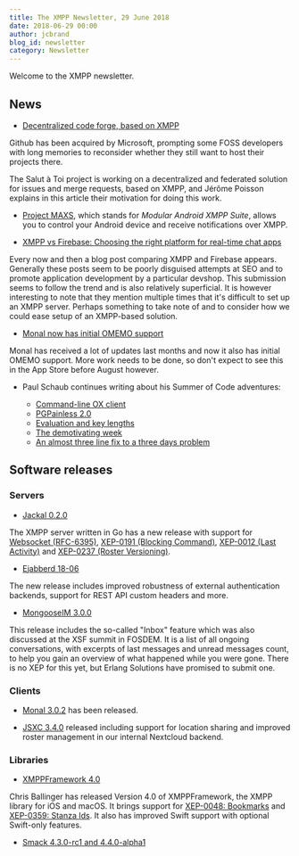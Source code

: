 ```yaml
---
title: The XMPP Newsletter, 29 June 2018
date: 2018-06-29 00:00
author: jcbrand
blog_id: newsletter 
category: Newsletter
---
```


Welcome to the XMPP newsletter.

## News

* [Decentralized code forge, based on XMPP](https://www.goffi.org/b/F4xScokjZejCYAB4NamBbc/decentralized-code-forge,-based-xmpp)

Github has been acquired by Microsoft, prompting some FOSS developers with long
memories to reconsider whether they still want to host their projects there.

The Salut à Toi project is working on a decentralized and federated solution for issues and
merge requests, based on XMPP, and Jérôme Poisson explains in this article
their motivation for doing this work.

* [Project MAXS](http://projectmaxs.org/homepage/), which stands for *Modular Android XMPP Suite*, allows you to control your Android device and receive notifications over XMPP.

* [XMPP vs Firebase: Choosing the right platform for real-time chat apps](https://www.techcronus.com/blog/real-time-chat-application-development-xmpp-firebase)

Every now and then a blog post comparing XMPP and Firebase appears. Generally
these posts seem to be poorly disguised attempts at SEO and to promote application
development by a particular devshop. This submission seems to follow the trend
and is also relatively superficial. It is however interesting to note that they
mention multiple times that it's difficult to set up an XMPP server. Perhaps
something to take note of and to consider how we could ease setup of an
XMPP-based solution.

* [Monal now has initial OMEMO support](https://monal.im/blog/monal-has-omemo/)

Monal has received a lot of updates last months and now it
also has initial OMEMO support. More work needs to be done, so don't expect to
see this in the App Store before August however.

* Paul Schaub continues writing about his Summer of Code adventures:

    - [Command-line OX client](https://blogs.fsfe.org/vanitasvitae/2018/06/01/summer-of-code-command-line-ox-client/)
    - [PGPainless 2.0](https://blogs.fsfe.org/vanitasvitae/2018/06/06/summer-of-code-pgpainless-2-0/)
    - [Evaluation and key lengths](https://blogs.fsfe.org/vanitasvitae/2018/06/11/summer-of-code-evaluation-and-key-lengths/)
    - [The demotivating week](https://blogs.fsfe.org/vanitasvitae/2018/06/19/summer-of-code-the-demotivating-week/)
    - [An almost three line fix to a three days problem](https://blogs.fsfe.org/vanitasvitae/2018/06/26/summer-of-code-an-almost-three-line-fix-to-a-three-days-problem/)
 
## Software releases

### Servers

* [Jackal 0.2.0](https://github.com/ortuman/jackal/releases/tag/0.2.0)

The XMPP server written in Go has a new release with support for [Websocket (RFC-6395)](https://tools.ietf.org/html/rfc7395), [XEP-0191 (Blocking Command)](https://xmpp.org/extensions/xep-0191.html),
[XEP-0012 (Last Activity)](https://xmpp.org/extensions/xep-0012.html) and [XEP-0237 (Roster Versioning)](https://xmpp.org/extensions/xep-0237.html).

* [Ejabberd 18-06](https://blog.process-one.net/ejabberd-18-06/)

The new release includes improved robustness of external authentication
backends, support for REST API custom headers and more.

* [MongooseIM 3.0.0](https://www.erlang-solutions.com/blog/mongooseim-3-0-0-application-turbocharger.html)

This release includes the so-called "Inbox" feature which was also discussed at
the XSF summit in FOSDEM. It is a list of all ongoing conversations, with excerpts of
last messages and unread messages count, to help you gain an overview of what
happened while you were gone. There is no XEP for this yet, but Erlang Solutions
have promised to submit one. 

### Clients

* [Monal 3.0.2](https://itunes.apple.com/us/app/monal-free-xmpp-chat/id317711500?mt=8) has been released.

* [JSXC 3.4.0](https://www.jsxc.org/blog/2018/05/23/v3.4.0-released.html) released including support for location sharing and improved roster management in our internal Nextcloud backend.

### Libraries

* [XMPPFramework 4.0](https://github.com/robbiehanson/XMPPFramework/releases/tag/4.0.0)

Chris Ballinger has released Version 4.0 of XMPPFramework, the XMPP
library for iOS and macOS. It brings support for [XEP-0048:
Bookmarks](https://xmpp.org/extensions/xep-0048.html) and
[XEP-0359: Stanza Ids](https://xmpp.org/extensions/xep-0359.html).
It also has improved Swift support with optional Swift-only features.

* [Smack 4.3.0-rc1 and 4.4.0-alpha1](https://discourse.igniterealtime.org/t/smack-4-3-0-rc1-and-4-4-0-alpha1-released/81962)
